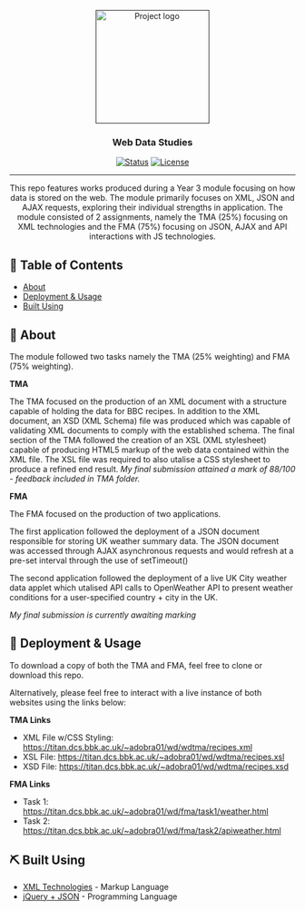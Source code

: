 <p align="center">
  <a href="" rel="noopener">
 <img width=200px height=200px src="https://www.innocreate.com/wp-content/uploads/2017/07/jsonlogo-300x300.png" alt="Project logo"></a>
</p>

<h3 align="center">Web Data Studies</h3>

<div align="center">

  [![Status](https://img.shields.io/badge/status-active-success.svg)]() 
  [![License](https://img.shields.io/badge/license-MIT-blue.svg)](/LICENSE)

</div>

---

<p align="center"> 
    This repo features works produced during a Year 3 module focusing on how data is stored on the web. The module primarily focuses on XML, JSON and AJAX requests, exploring their individual strengths in application. The module consisted of 2 assignments, namely the TMA (25%) focusing on XML technologies and the FMA (75%) focusing on JSON, AJAX and API interactions with JS technologies.
    <br> 
</p>

## 📝 Table of Contents
- [About](#about)
- [Deployment & Usage](#deployment)
- [Built Using](#built_using)

## 🧐 About <a name = "about"></a>
The module followed two tasks namely the TMA (25% weighting) and FMA (75% weighting).

**TMA**

The TMA focused on the production of an XML document with a structure capable of holding the data for BBC recipes. In addition to the XML document, an XSD (XML Schema) file was produced which was capable of validating XML documents to comply with the established schema. The final section of the TMA followed the creation of an XSL (XML stylesheet) capable of producing HTML5 markup of the web data contained within the XML file. The XSL file was required to also utalise a CSS stylesheet to produce a refined end result. *My final submission attained a mark of 88/100 - feedback included in TMA folder.*

**FMA**

The FMA focused on the production of two applications. 

The first application followed the deployment of a JSON document responsible for storing UK weather summary data. The JSON document was accessed through AJAX asynchronous requests and would refresh at a pre-set interval through the use of setTimeout()

The second application followed the deployment of a live UK City weather data applet which utalised API calls to OpenWeather API to present weather conditions for a user-specified country + city in the UK.

*My final submission is currently awaiting marking*


## 🚀 Deployment & Usage <a name = "deployment"></a>
To download a copy of both the TMA and FMA, feel free to clone or download this repo.

Alternatively, please feel free to interact with a live instance of both websites using the links below:

**TMA Links**

- XML File w/CSS Styling:  https://titan.dcs.bbk.ac.uk/~adobra01/wd/wdtma/recipes.xml
- XSL File: https://titan.dcs.bbk.ac.uk/~adobra01/wd/wdtma/recipes.xsl
- XSD File: https://titan.dcs.bbk.ac.uk/~adobra01/wd/wdtma/recipes.xsd


**FMA Links**

- Task 1: https://titan.dcs.bbk.ac.uk/~adobra01/wd/fma/task1/weather.html
- Task 2: https://titan.dcs.bbk.ac.uk/~adobra01/wd/fma/task2/apiweather.html


## ⛏️ Built Using <a name = "built_using"></a>
- [XML Technologies](https://developer.mozilla.org/en-US/docs/Web/Guide/HTML/HTML5) - Markup Language
- [jQuery + JSON](https://expressjs.com/) - Programming Language
